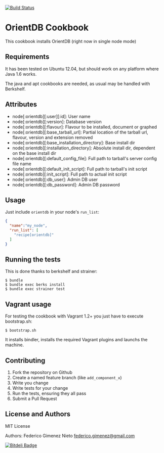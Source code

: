 [![Build Status](https://travis-ci.org/fgimenez/orientdb-cookbook.png)](https://travis-ci.org/fgimenez/orientdb-cookbook)

OrientDB Cookbook
=================
This cookbook installs OrientDB (right now in single node mode)

Requirements
------------

It has been tested on Ubuntu 12.04, but should work on any platform where Java 1.6 works. 

The java and apt cookbooks are needed, as usual may be handled with Berkshelf. 


Attributes
----------
* node[:orientdb][:user][:id]: User name
* node[:orientdb][:version]: Database version
* node[:orientdb][:flavour]: Flavour to be installed, document or graphed
* node[:orientdb][:base_tarball_url]: Partial location of the tarball url, flavour, version and extension removed
* node[:orientdb][:base_installation_directory]: Base install dir
* node[:orientdb][:installation_directory]: Absolute install dir, dependent on the base install dir
* node[:orientdb][:default_config_file]: Full path to tarball's server config file name
* node[:orientdb][:default_init_script]: Full path to tarball's init script
* node[:orientdb][:init_script]: Full path to actual init script
* node[:orientdb][:db_user]: Admin DB user
* node[:orientdb][:db_password]: Admin DB password

Usage
-----
Just include `orientdb` in your node's `run_list`:

```json
{
  "name":"my_node",
  "run_list": [
    "recipe[orientdb]"
  ]
}
```

Running the tests
-----------------

This is done thanks to berkshelf and strainer:

    $ bundle
    $ bundle exec berks install
    $ bundle exec strainer test

Vagrant usage
-------------

For testing the cookbook with Vagrant 1.2+ you just have to execute bootstrap.sh:

    $ bootstrap.sh

It installs bindler, installs the required Vagrant plugins and launchs the machine. 

Contributing
------------

1. Fork the repository on Github
2. Create a named feature branch (like `add_component_x`)
3. Write you change
4. Write tests for your change
5. Run the tests, ensuring they all pass
6. Submit a Pull Request

License and Authors
-------------------
MIT License

Authors: Federico Gimenez Nieto <federico.gimenez@gmail.com>


[![Bitdeli Badge](https://d2weczhvl823v0.cloudfront.net/fgimenez/orientdb-cookbook/trend.png)](https://bitdeli.com/free "Bitdeli Badge")


